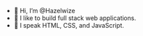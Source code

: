 - 👋 Hi, I’m @Hazelwize
- 👀 I like to build full stack web applications.
- 🌱 I speak HTML, CSS, and JavaScript. 


<!---
Hazelwize/Hazelwize is a ✨ special ✨ repository because its `README.md` (this file) appears on your GitHub profile.
You can click the Preview link to take a look at your changes.
--->
